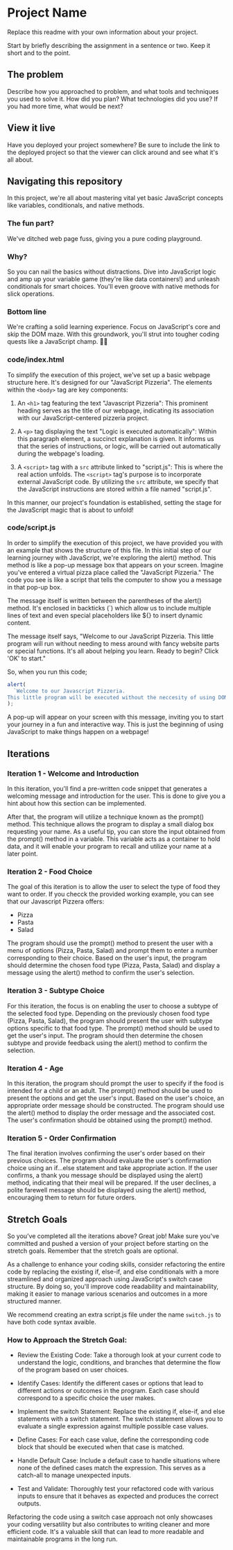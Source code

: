 # Project Name

Replace this readme with your own information about your project.

Start by briefly describing the assignment in a sentence or two. Keep it short and to the point.

## The problem

Describe how you approached to problem, and what tools and techniques you used to solve it. How did you plan? What technologies did you use? If you had more time, what would be next?

## View it live

Have you deployed your project somewhere? Be sure to include the link to the deployed project so that the viewer can click around and see what it's all about.

## Navigating this repository

In this project, we're all about mastering vital yet basic JavaScript concepts like variables, conditionals, and native methods.

### The fun part?

We've ditched web page fuss, giving you a pure coding playground.

### Why?

So you can nail the basics without distractions. Dive into JavaScript logic and amp up your variable game (they're like data containers!) and unleash conditionals for smart choices. You'll even groove with native methods for slick operations.

### Bottom line

We're crafting a solid learning experience. Focus on JavaScript's core and skip the DOM maze. With this groundwork, you'll strut into tougher coding quests like a JavaScript champ. 🚀🌟

### code/index.html

To simplify the execution of this project, we've set up a basic webpage structure here. It's designed for our "JavaScript Pizzeria". The elements within the `<body>` tag are key components:

1. An `<h1>` tag featuring the text "Javascript Pizzeria": This prominent heading serves as the title of our webpage, indicating its association with our JavaScript-centered pizzeria project.

2. A `<p>` tag displaying the text "Logic is executed automatically": Within this paragraph element, a succinct explanation is given. It informs us that the series of instructions, or logic, will be carried out automatically during the webpage's loading.

3. A `<script>` tag with a `src` attribute linked to "script.js": This is where the real action unfolds. The `<script>` tag's purpose is to incorporate external JavaScript code. By utilizing the `src` attribute, we specify that the JavaScript instructions are stored within a file named "script.js".

In this manner, our project's foundation is established, setting the stage for the JavaScript magic that is about to unfold!

### code/script.js

In order to simplify the execution of this project, we have provided you with an example that shows the structure of this file. In this initial step of our learning journey with JavaScript, we're exploring the alert() method. This method is like a pop-up message box that appears on your screen. Imagine you've entered a virtual pizza place called the "JavaScript Pizzeria." The code you see is like a script that tells the computer to show you a message in that pop-up box.

The message itself is written between the parentheses of the alert() method. It's enclosed in backticks (`) which allow us to include multiple lines of text and even special placeholders like ${} to insert dynamic content.

The message itself says, "Welcome to our JavaScript Pizzeria. This little program will run without needing to mess around with fancy website parts or special functions. It's all about helping you learn. Ready to begin? Click 'OK' to start."

So, when you run this code;

```js
alert(
  `Welcome to our Javascript Pizzeria. 
This little program will be executed without the neccesity of using DOM Elements or functions in order to enhance your knowledge, Readt to Start? - Click 'OK' to begin.`
);
```

A pop-up will appear on your screen with this message, inviting you to start your journey in a fun and interactive way. This is just the beginning of using JavaScript to make things happen on a webpage!

## Iterations

### Iteration 1 - Welcome and Introduction

In this iteration, you'll find a pre-written code snippet that generates a welcoming message and introduction for the user. This is done to give you a hint about how this section can be implemented.

After that, the program will utilize a technique known as the prompt() method. This technique allows the program to display a small dialog box requesting your name. As a useful tip, you can store the input obtained from the prompt() method in a variable. This variable acts as a container to hold data, and it will enable your program to recall and utilize your name at a later point.

### Iteration 2 - Food Choice

The goal of this iteration is to allow the user to select the type of food they want to order. If you checck the provided working example, you can see that our Javascript Pizzera offers:

- Pizza
- Pasta
- Salad

The program should use the prompt() method to present the user with a menu of options (Pizza, Pasta, Salad) and prompt them to enter a number corresponding to their choice. Based on the user's input, the program should determine the chosen food type (Pizza, Pasta, Salad) and display a message using the alert() method to confirm the user's selection.

### Iteration 3 - Subtype Choice

For this iteration, the focus is on enabling the user to choose a subtype of the selected food type. Depending on the previously chosen food type (Pizza, Pasta, Salad), the program should present the user with subtype options specific to that food type. The prompt() method should be used to get the user's input. The program should then determine the chosen subtype and provide feedback using the alert() method to confirm the selection.

### Iteration 4 - Age

In this iteration, the program should prompt the user to specify if the food is intended for a child or an adult. The prompt() method should be used to present the options and get the user's input. Based on the user's choice, an appropriate order message should be constructed. The program should use the alert() method to display the order message and the associated cost. The user's confirmation should be obtained using the prompt() method.

### Iteration 5 - Order Confirmation

The final iteration involves confirming the user's order based on their previous choices. The program should evaluate the user's confirmation choice using an if...else statement and take appropriate action. If the user confirms, a thank you message should be displayed using the alert() method, indicating that their meal will be prepared. If the user declines, a polite farewell message should be displayed using the alert() method, encouraging them to return for future orders.

## Stretch Goals

So you’ve completed all the iterations above? Great job! Make sure you've committed and pushed a version of your project before starting on the stretch goals. Remember that the stretch goals are optional.

As a challenge to enhance your coding skills, consider refactoring the entire code by replacing the existing if, else-if, and else conditionals with a more streamlined and organized approach using JavaScript's switch case structure. By doing so, you'll improve code readability and maintainability, making it easier to manage various scenarios and outcomes in a more structured manner.

We recommend creating an extra script.js file under the name `switch.js` to have both code syntax avaible.

### How to Approach the Stretch Goal:

- Review the Existing Code: Take a thorough look at your current code to understand the logic, conditions, and branches that determine the flow of the program based on user choices.

- Identify Cases: Identify the different cases or options that lead to different actions or outcomes in the program. Each case should correspond to a specific choice the user makes.

- Implement the switch Statement: Replace the existing if, else-if, and else statements with a switch statement. The switch statement allows you to evaluate a single expression against multiple possible case values.

- Define Cases: For each case value, define the corresponding code block that should be executed when that case is matched.

- Handle Default Case: Include a default case to handle situations where none of the defined cases match the expression. This serves as a catch-all to manage unexpected inputs.

- Test and Validate: Thoroughly test your refactored code with various inputs to ensure that it behaves as expected and produces the correct outputs.

Refactoring the code using a switch case approach not only showcases your coding versatility but also contributes to writing cleaner and more efficient code. It's a valuable skill that can lead to more readable and maintainable programs in the long run.
